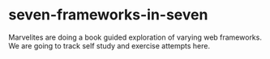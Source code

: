 # seven-frameworks-in-seven
Marvelites are doing a book guided exploration of varying web frameworks. We are going to track self study and exercise attempts here.
